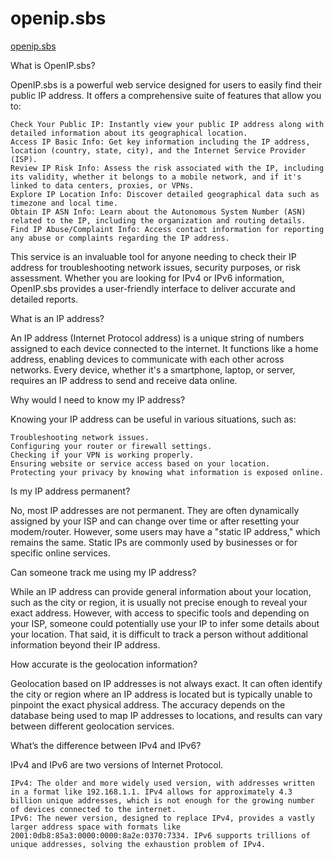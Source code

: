 # openip.sbs
[openip.sbs](https://openip.sbs/)


What is OpenIP.sbs?

OpenIP.sbs is a powerful web service designed for users to easily find their public IP address. It offers a comprehensive suite of features that allow you to:

    Check Your Public IP: Instantly view your public IP address along with detailed information about its geographical location.
    Access IP Basic Info: Get key information including the IP address, location (country, state, city), and the Internet Service Provider (ISP).
    Review IP Risk Info: Assess the risk associated with the IP, including its validity, whether it belongs to a mobile network, and if it's linked to data centers, proxies, or VPNs.
    Explore IP Location Info: Discover detailed geographical data such as timezone and local time.
    Obtain IP ASN Info: Learn about the Autonomous System Number (ASN) related to the IP, including the organization and routing details.
    Find IP Abuse/Complaint Info: Access contact information for reporting any abuse or complaints regarding the IP address.

This service is an invaluable tool for anyone needing to check their IP address for troubleshooting network issues, security purposes, or risk assessment. Whether you are looking for IPv4 or IPv6 information, OpenIP.sbs provides a user-friendly interface to deliver accurate and detailed reports.

What is an IP address?

An IP address (Internet Protocol address) is a unique string of numbers assigned to each device connected to the internet. It functions like a home address, enabling devices to communicate with each other across networks. Every device, whether it's a smartphone, laptop, or server, requires an IP address to send and receive data online.

Why would I need to know my IP address?

Knowing your IP address can be useful in various situations, such as:

    Troubleshooting network issues.
    Configuring your router or firewall settings.
    Checking if your VPN is working properly.
    Ensuring website or service access based on your location.
    Protecting your privacy by knowing what information is exposed online.


Is my IP address permanent?

No, most IP addresses are not permanent. They are often dynamically assigned by your ISP and can change over time or after resetting your modem/router. However, some users may have a "static IP address," which remains the same. Static IPs are commonly used by businesses or for specific online services.

Can someone track me using my IP address?

While an IP address can provide general information about your location, such as the city or region, it is usually not precise enough to reveal your exact address. However, with access to specific tools and depending on your ISP, someone could potentially use your IP to infer some details about your location. That said, it is difficult to track a person without additional information beyond their IP address.

How accurate is the geolocation information?

Geolocation based on IP addresses is not always exact. It can often identify the city or region where an IP address is located but is typically unable to pinpoint the exact physical address. The accuracy depends on the database being used to map IP addresses to locations, and results can vary between different geolocation services.

What’s the difference between IPv4 and IPv6?

IPv4 and IPv6 are two versions of Internet Protocol.

    IPv4: The older and more widely used version, with addresses written in a format like 192.168.1.1. IPv4 allows for approximately 4.3 billion unique addresses, which is not enough for the growing number of devices connected to the internet.
    IPv6: The newer version, designed to replace IPv4, provides a vastly larger address space with formats like 2001:0db8:85a3:0000:0000:8a2e:0370:7334. IPv6 supports trillions of unique addresses, solving the exhaustion problem of IPv4.
